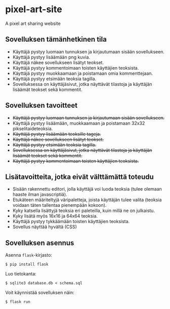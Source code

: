# pixel-art-site
A pixel art sharing website

## Sovelluksen tämänhetkinen tila

* Käyttäjä pystyy luomaan tunnuksen ja kirjautumaan sisään sovellukseen.
* Käyttäjä pystyy lisäämään png kuvia.
* Käyttäjä näkee sovellukseen lisätyt teokset.
* Käyttäjä pystyy kommentoimaan toisten käyttäjien teoksista.
* Käyttäjä pystyy muokkaamaan ja poistamaan omia kommenttejaan.
* Käyttäjä pystyy etsimään teoksia tagilla.
* Sovelluksessa on käyttäjäsivut, jotka näyttävät tilastoja ja käyttäjän lisäämät teokset sekä kommentit.

## Sovelluksen tavoitteet

* ~~Käyttäjä pystyy luomaan tunnuksen ja kirjautumaan sisään sovellukseen.~~
* Käyttäjä pystyy lisäämään, muokkaamaan ja poistamaan 32x32 pikselitaideteoksia.
* ~~Käyttäjä pystyy lisäämään teoksille tageja.~~
* ~~Käyttäjä näkee sovellukseen lisätyt teokset.~~
* ~~Käyttäjä pystyy etsimään teoksia tagilla.~~
* ~~Sovelluksessa on käyttäjäsivut, jotka näyttävät tilastoja ja käyttäjän lisäämät teokset sekä kommentit.~~
* ~~Käyttäjä pystyy kommentoimaan toisten käyttäjien teoksista.~~

## Lisätavoitteita, jotka eivät välttämättä toteudu

* Sisään rakennettu editori, jolla käyttäjä voi luoda teoksia (tulee olemaan haaste ilman javascriptiä).
* Etukäteen määriteltyjä väripaletteja, joista käyttäjän tulee valita (teoksia voidaan täten tallentaa pienempään kokoon).
* Kyky katsella lisättyjä teoksia eri paleteilla, kuin millä ne on julkaistu.
* Kyky lisätä myös 16x16 ja 64x64 teoksia.
* Käyttäjä pystyy tykkäämään toisten käyttäjien teoksista.
* Sovellus näyttää hyvältä (CSS)

## Sovelluksen asennus

Asenna `flask`-kirjasto:

```
$ pip install flask
```

Luo tietokanta:

```
$ sqlite3 database.db < schema.sql
```

Voit käynnistää sovelluksen näin:

```
$ flask run
```